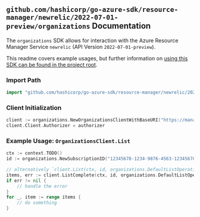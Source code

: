 
## `github.com/hashicorp/go-azure-sdk/resource-manager/newrelic/2022-07-01-preview/organizations` Documentation

The `organizations` SDK allows for interaction with the Azure Resource Manager Service `newrelic` (API Version `2022-07-01-preview`).

This readme covers example usages, but further information on [using this SDK can be found in the project root](https://github.com/hashicorp/go-azure-sdk/tree/main/docs).

### Import Path

```go
import "github.com/hashicorp/go-azure-sdk/resource-manager/newrelic/2022-07-01-preview/organizations"
```


### Client Initialization

```go
client := organizations.NewOrganizationsClientWithBaseURI("https://management.azure.com")
client.Client.Authorizer = authorizer
```


### Example Usage: `OrganizationsClient.List`

```go
ctx := context.TODO()
id := organizations.NewSubscriptionID("12345678-1234-9876-4563-123456789012")

// alternatively `client.List(ctx, id, organizations.DefaultListOperationOptions())` can be used to do batched pagination
items, err := client.ListComplete(ctx, id, organizations.DefaultListOperationOptions())
if err != nil {
	// handle the error
}
for _, item := range items {
	// do something
}
```
